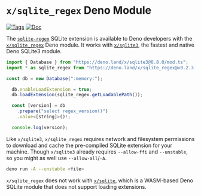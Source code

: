 <!--- Generated with the deno_generate_package.sh script, don't edit by hand! -->

# `x/sqlite_regex` Deno Module

[![Tags](https://img.shields.io/github/release/asg017/sqlite-regex)](https://github.com/asg017/sqlite-regex/releases)
[![Doc](https://doc.deno.land/badge.svg)](https://doc.deno.land/https/deno.land/x/sqlite-regex@0.2.3-alpha.9/mod.ts)

The [`sqlite-regex`](https://github.com/asg017/sqlite-regex) SQLite extension is available to Deno developers with the [`x/sqlite_regex`](https://deno.land/x/sqlite_regex) Deno module. It works with [`x/sqlite3`](https://deno.land/x/sqlite3), the fastest and native Deno SQLite3 module.

```js
import { Database } from "https://deno.land/x/sqlite3@0.8.0/mod.ts";
import * as sqlite_regex from "https://deno.land/x/sqlite_regex@v0.2.3-alpha.9/mod.ts";

const db = new Database(":memory:");

  db.enableLoadExtension = true;
  db.loadExtension(sqlite_regex.getLoadablePath());

  const [version] = db
    .prepare("select regex_version()")
    .value<[string]>()!;

  console.log(version);

```

Like `x/sqlite3`, `x/sqlite_regex` requires network and filesystem permissions to download and cache the pre-compiled SQLite extension for your machine. Though `x/sqlite3` already requires `--allow-ffi` and `--unstable`, so you might as well use `--allow-all`/`-A`.

```bash
deno run -A --unstable <file>
```

`x/sqlite_regex` does not work with [`x/sqlite`](https://deno.land/x/sqlite@v3.7.0), which is a WASM-based Deno SQLite module that does not support loading extensions.
